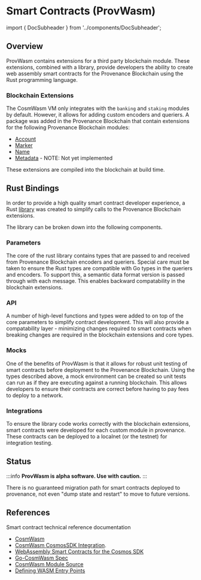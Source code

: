 # Smart Contracts (ProvWasm)

import { DocSubheader } from '../components/DocSubheader';

<DocSubheader text="Web assembly (Wasm) smart contracts for the Provenance Blockchain." />

## Overview

ProvWasm contains extensions for a third party blockchain module. These extensions, combined with a library, provide developers the ability to create web assembly smart contracts for the Provenance Blockchain using the Rust programming language.

### Blockchain Extensions

The CosmWasm VM only integrates with the `banking` and `staking` modules by default. However, it allows for adding custom encoders and queriers. A package was added in the Provenance Blockchain that contain extensions for the following Provenance Blockchain modules:

- [Account](account.md)
- [Marker](marker-module.md)
- [Name](name-module.md)
- [Metadata](metadata-module.md) - NOTE: Not yet implemented

These extensions are compiled into the blockchain at build time.

## Rust Bindings

In order to provide a high quality smart contract developer experience, a Rust [library](https://github.com/provenance-io/provwasm) was created to simplify calls to the Provenance Blockchain extensions.

The library can be broken down into the following components.

### Parameters

The core of the rust library contains types that are passed to and received from Provenance Blockchain encoders and queriers. Special care must be taken to ensure the Rust types are compatible with Go types in the queriers and encoders. To support this, a semantic data format version is passed through with each message. This enables backward compatability in the blockchain extensions.

### API

A number of high-level functions and types were added to on top of the core parameters to simplify contract development. This will also provide a compatability layer - minimizing changes required to smart contracts when breaking changes are required in the blockchain extensions and core types.

### Mocks

One of the benefits of ProvWasm is that it allows for robust unit testing of smart contracts before deployment to the Provenance Blockchain. Using the types described above, a mock environment can be created so unit tests can run as if they are executing against a running blockchain. This allows developers to ensure their contracts are correct before having to pay fees to deploy to a network.

### Integrations

To ensure the library code works correctly with the blockchain extensions, smart contracts were developed for each custom module in provenance. These contracts can be deployed to a localnet \(or the testnet\) for integration testing.

## Status

:::info
**ProvWasm is alpha software. Use with caution.**
:::

There is no guaranteed migration path for smart contracts deployed to provenance, not even "dump state and restart" to move to future versions.

## References

Smart contract technical reference documentation

- [CosmWasm](https://docs.cosmwasm.com/)
- [CosmWasm CosmosSDK Integration](https://github.com/CosmWasm/wasmd/blob/master/INTEGRATION.md).
- [WebAssembly Smart Contracts for the Cosmos SDK](https://github.com/CosmWasm/cosmwasm/blob/master/README.md)
- [Go-CosmWasm Spec](https://github.com/CosmWasm/go-cosmwasm/blob/master/spec/Index.md)
- [CosmWasm Module Source](https://github.com/CosmWasm/wasmd/tree/master/x/wasm)
- [Defining WASM Entry Points](https://github.com/CosmWasm/cosmwasm/blob/master/EntryPoints.md)
